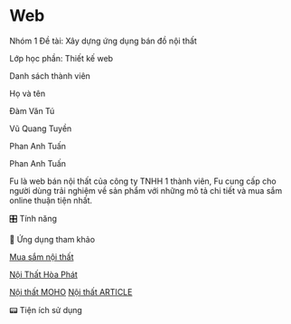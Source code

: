 # Web
Nhóm 1
Đề tài: Xây dựng ứng dụng bán đồ nội thất

Lớp học phần: Thiết kế web

Danh sách thành viên

Họ và tên	

Đàm Văn Tú	

Vũ Quang Tuyền		

Phan Anh Tuấn	

Phan Anh Tuấn


Fu là web bán nội thất của công ty TNHH 1 thành viên, Fu cung cấp cho người dùng trải nghiệm về sản phẩm với những mô tả chi tiết và mua sắm online thuận tiện nhất.

🎛️ Tính năng

🫧 Ứng dụng tham khảo

[Mua sắm nội thất](https://play.google.com/store/apps/details?id=com.boulla.home_shopping&hl=vi)

[Nội Thất Hòa Phát](https://noithathoaphat.io.vn/?gad_source=1&gclid=CjwKCAjwg-24BhB_EiwA1ZOx8nEM-a68ByZcDLfyDlIcGPj8_JgZ2Se2NcAqJDEqUWCOuxYJS_I38xoCf74QAvD_BwE)

[Nội thất MOHO](https://moho.com.vn/blogs/noi-that-ung-dung/xu-huong-mua-sam-noi-that-thong-minh-2023?srsltid=AfmBOorcyjMeM6Q0fdyRi5a0iqypRJc-lHBzYDJlQV_R0GEBfjVEhsMk)
[Nội thất ARTICLE](https://www.article.com/)

📟 Tiện ích sử dụng
